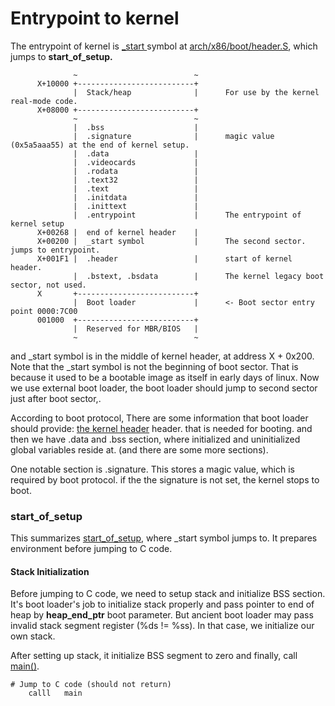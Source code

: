 # Entrypoint to kernel

The entrypoint of kernel is [\_start ](https://elixir.bootlin.com/linux/v5.17.3/C/ident/\_start)symbol at [arch/x86/boot/header.S](https://elixir.bootlin.com/linux/v5.17.3/source/arch/x86/boot/header.S), which jumps to **start\_of\_setup.**

```
              ~                          ~
      X+10000 +--------------------------+
              |  Stack/heap              |      For use by the kernel real-mode code.
      X+08000 +--------------------------+
              ~                          ~
              |  .bss                    |
              |  .signature              |      magic value (0x5a5aaa55) at the end of kernel setup.
              |  .data                   |
              |  .videocards             |
              |  .rodata                 |
              |  .text32                 |
              |  .text                   |
              |  .initdata               |
              |  .inittext               |
              |  .entrypoint             |      The entrypoint of kernel setup
      X+00268 |  end of kernel header    |
      X+00200 |  _start symbol           |      The second sector. jumps to entrypoint.
      X+001F1 |  .header                 |      start of kernel header.
              |  .bstext, .bsdata        |      The kernel legacy boot sector, not used.
      X       +--------------------------+
              |  Boot loader             |      <- Boot sector entry point 0000:7C00
      001000  +--------------------------+
              |  Reserved for MBR/BIOS   |
              ~                          ~
```

and \_start symbol is in the middle of kernel header, at address X + 0x200. Note that the \_start symbol is not the beginning of boot sector. That is because it used to be a bootable image as itself in early days of linux. Now we use external boot loader, the boot loader should jump to second sector just after boot sector,.



According to boot protocol, There are some information that boot loader should provide: [the kernel header](https://www.kernel.org/doc/html/latest/x86/boot.html#the-real-mode-kernel-header) header.  that is needed for booting. and then we have .data and .bss section, where initialized and uninitialized global variables reside at. (and there are some more sections).



One notable section is .signature. This stores a magic value, which is required by boot protocol. if the the signature is not set, the kernel stops to boot.

### start\_of\_setup

This summarizes [start\_of\_setup](https://elixir.bootlin.com/linux/v5.17.3/C/ident/start\_of\_setup), where \_start symbol jumps to. It prepares environment before jumping to C code.

#### Stack Initialization

Before jumping to C code, we need to setup stack and initialize BSS section. It's boot loader's job to initialize stack properly and pass pointer to end of heap by **heap\_end\_ptr** boot parameter. But ancient boot loader may pass invalid stack segment register (%ds != %ss). In that case, we initialize our own stack.



After setting up stack, it initialize BSS segment to zero and finally, call [main()](https://elixir.bootlin.com/linux/v5.17.3/source/arch/x86/boot/main.c#L134).

```
# Jump to C code (should not return)
	calll	main
```

